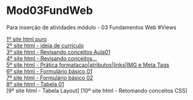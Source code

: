 # Mod03FundWeb
Para inserção de atividades módulo - 03 Fundamentos Web
#Views

[1º site html puro](https://htmlpreview.github.io/?https://raw.githubusercontent.com/vntsmatos/Mod03FundWeb/main/Aula01/index.html)    
[2º site html - ideia de curriculo](https://htmlpreview.github.io/?https://github.com/vntsmatos/Mod03FundWeb/blob/main/Aula02/index.html)    
[3º site html - Revisando conceitos Aula01](https://htmlpreview.github.io/?https://github.com/vntsmatos/Mod03FundWeb/blob/main/Aula03/index.html)   
[4º site html - Revisando conceitos...](https://htmlpreview.github.io/?https://github.com/vntsmatos/Mod03FundWeb/blob/main/Aula04/index.html)  
[5º site html - Prática formatacao|atributos|links|IMG e Meta Tags](https://htmlpreview.github.io/?https://github.com/vntsmatos/Mod03FundWeb/blob/main/Aula05/index.html)     
[6º site html - Formulário básico 01](https://htmlpreview.github.io/?https://github.com/vntsmatos/Mod03FundWeb/blob/main/Formulario01/index.html)  
[7º site html - Formulário básico 02](https://htmlpreview.github.io/?https://github.com/vntsmatos/Mod03FundWeb/blob/main/Formulario02/form.html)    
[8º site html - Tabela 01](https://htmlpreview.github.io/?https://github.com/vntsmatos/Mod03FundWeb/blob/main/Tabelas01/tabela.html)   
[9º site html - Tabela Layout]
[10º site html - Retomando conceitos CSS]
